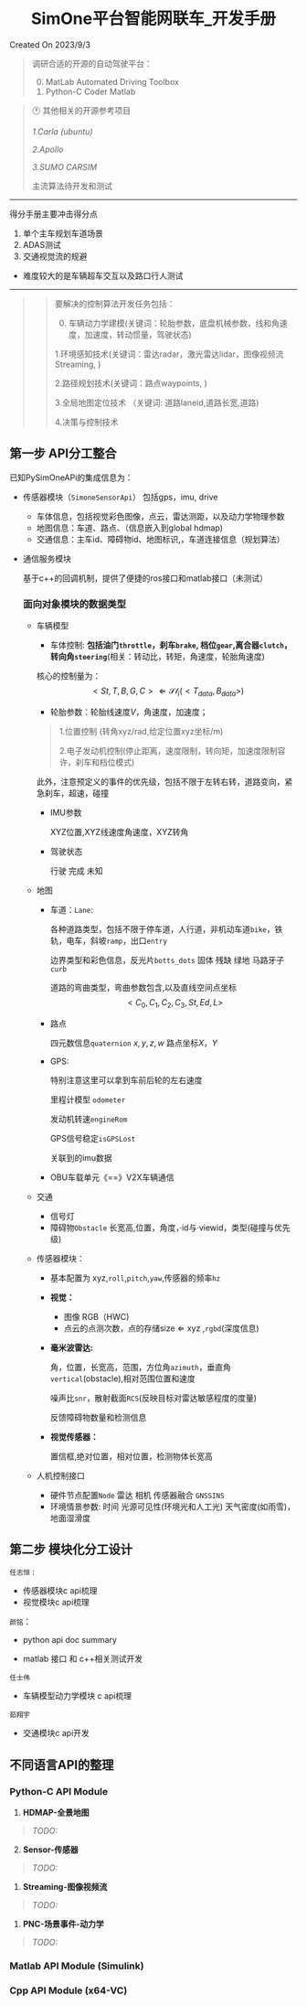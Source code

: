 <h1><center>SimOne平台智能网联车_开发手册</center></h1>





Created On 2023/9/3

> 调研合适的开源的自动驾驶平台：
>
> 0. MatLab Automated Driving Toolbox
> 0. Python-C Coder Matlab
>

> :clock1: 其他相关的开源参考项目
>
> *1.Carla (ubuntu)*
>
> *2.Apollo*
>
> *3.SUMO  CARSIM*
>
> 主流算法待开发和测试





****

得分手册主要冲击得分点

1. 单个主车规划车道场景
2. ADAS测试
3. 交通视觉流的规避



* 难度较大的是车辆超车交互以及路口行人测试

****



> >要解决的控制算法开发任务包括：
> >
> >0. 车辆动力学建模(关键词：轮胎参数，底盘机械参数，线和角速度，加速度，转动惯量，驾驶状态)
> >
> >1.环境感知技术(关键词：雷达radar，激光雷达lidar，图像视频流Streaming, )
> >
> >2.路径规划技术(关键词：路点waypoints, )
> >
> >3.全局地图定位技术 （关键词: 道路laneid,道路长宽,道路)
> >
> >4.决策与控制技术

## 第一步  API分工整合



已知PySimOneAPi的集成信息为：

* 传感器模块（`SimoneSensorApi`） 包括gps，imu, drive

  *  车体信息，包括视觉彩色图像，点云，雷达测距，以及动力学物理参数

  - 地图信息：车道、路点、（信息嵌入到global hdmap)
  - 交通信息：主车id、障碍物id、地图标识,，车道连接信息（规划算法）

* 通信服务模块

  基于c++的回调机制，提供了便捷的ros接口和matlab接口（未测试）

  

  ### 面向对象模块的数据类型

  * 车辆模型

    * 车体控制: **包括油门`throttle`，刹车`brake`, 档位`gear`,离合器`clutch`，转向角`steering`**(相关：转动比，转矩，角速度，轮胎角速度)

    核心的控制量为：
    $$
    <St,T,B,G,C> \Longleftarrow \mathcal{St}_i( <T_{data},B_{data}>)
    $$

    * 轮胎参数：轮胎线速度$V$，角速度，加速度；

    >1.位置控制 (转角xyz/rad,给定位置xyz坐标/m)
    >
    >2.电子发动机控制(停止距离，速度限制，转向矩，加速度限制容许，刹车和档位模式)

    此外，注意预定义的事件的优先级，包括不限于左转右转，道路变向，紧急刹车，超速，碰撞

    * IMU参数

      XYZ位置,XYZ线速度角速度，XYZ转角

    * 驾驶状态

      行驶 完成 未知

  * 地图

    * 车道：`Lane`:

      各种道路类型，包括不限于停车道，人行道，非机动车道`bike`，铁轨，电车，斜坡`ramp`，出口`entry` 

      边界类型和彩色信息，反光片`botts_dots` 固体 残缺 绿地 马路牙子`curb`

      道路的弯曲类型，弯曲参数包含,以及直线空间点坐标
      $$
      <C_0,C_1,C_2,C_3,St,Ed,L>
      $$

    * 路点

      四元数信息`quaternion` $x,y,z,w$ 路点坐标$X，Y$

    * GPS: 

      特别注意这里可以拿到车前后轮的左右速度

      里程计模型 `odometer`

      发动机转速`engineRom`

      GPS信号稳定`isGPSLost`

      关联到的imu数据

    * OBU车载单元《==》V2X车辆通信

  * 交通 

    * 信号灯
    * 障碍物`Obstacle` 长宽高,位置，角度，·id与·viewid，类型(碰撞与优先级)

  * 传感器模块：

    * 基本配置为 xyz,`roll`,`pitch`,`yaw`,传感器的频率`hz`

    * **视觉：**

      * 图像 RGB（HWC)
      * 点云的点测次数，点的存储size $\Longleftarrow$ xyz ,`rgbd`(深度信息)

    * **毫米波雷达:**

      角，位置，长宽高，范围，方位角`azimuth`，垂直角`vertical`(obstacle),相对范围位置和速度

      噪声比`snr`，散射截面`RCS`(反映目标对雷达敏感程度的度量)

      反馈障碍物数量和检测信息

    * **视觉传感器：**

       置信框,绝对位置，相对位置，检测物体长宽高

  * 人机控制接口
    * 硬件节点配置`Node` 雷达 相机 传感器融合 `GNSSINS`
    * 环境情景参数: 时间 光源可见性(环境光和人工光)  天气密度(如雨雪)，地面湿滑度

## 第二步  模块化分工设计



`任志恒` : 

* 传感器模块c api梳理
* 视觉模块c api梳理

`颜铭`：

* python api doc summary

* matlab 接口 和 c++相关测试开发

`任士伟`

* 车辆模型动力学模块 c api梳理

`茹翔宇`

* 交通模块c api开发



##  不同语言API的整理





### Python-C API Module



1. **HDMAP-全景地图**

>*TODO:*

2. **Sensor-传感器**

>*TODO:*

1. **Streaming-图像视频流**

> *TODO:*

1. **PNC-场景事件-动力学**

> *TODO:*



### Matlab API Module (Simulink)



### Cpp API Module (x64-VC)

